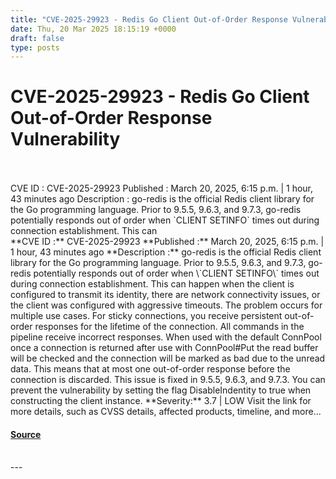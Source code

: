 ```yaml
---
title: "CVE-2025-29923 - Redis Go Client Out-of-Order Response Vulnerability"
date: Thu, 20 Mar 2025 18:15:19 +0000
draft: false
type: posts
---
```

# CVE-2025-29923 - Redis Go Client Out-of-Order Response Vulnerability

<br/>

<br/>
 CVE ID : CVE-2025-29923 Published : March 20, 2025, 6:15 p.m. | 1 hour, 43 minutes ago Description : go-redis is the official Redis client library for the Go programming language. Prior to 9.5.5, 9.6.3, and 9.7.3, go-redis potentially responds out of order when `CLIENT SETINFO` times out during connection establishment. This can
<br/>
**CVE ID :** CVE-2025-29923  
**Published :** March 20, 2025, 6:15 p.m. | 1 hour, 43 minutes ago  
**Description :** go-redis is the official Redis client library for the Go programming language. Prior to 9.5.5, 9.6.3, and 9.7.3, go-redis potentially responds out of order when \`CLIENT SETINFO\` times out during connection establishment. This can happen when the client is configured to transmit its identity, there are network connectivity issues, or the client was configured with aggressive timeouts. The problem occurs for multiple use cases. For sticky connections, you receive persistent out-of-order responses for the lifetime of the connection. All commands in the pipeline receive incorrect responses. When used with the default ConnPool once a connection is returned after use with ConnPool#Put the read buffer will be checked and the connection will be marked as bad due to the unread data. This means that at most one out-of-order response before the connection is discarded. This issue is fixed in 9.5.5, 9.6.3, and 9.7.3. You can prevent the vulnerability by setting the flag DisableIndentity to true when constructing the client instance.  
**Severity:** 3.7 | LOW  
Visit the link for more details, such as CVSS details, affected products, timeline, and more...

#### [Source](https://cvefeed.io/vuln/detail/CVE-2025-29923)

<br/>
---
